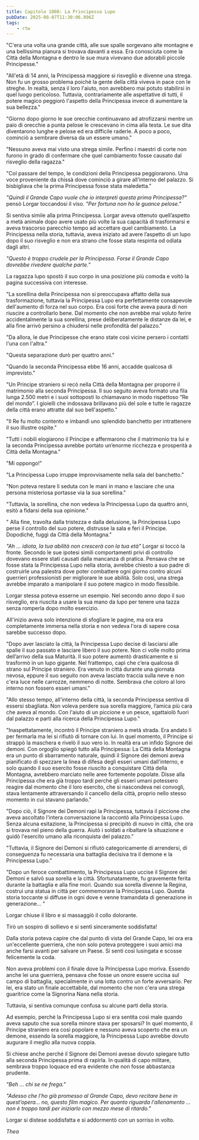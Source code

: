 ```yaml
---
title: Capitolo 1008: La Principessa Lupo
pubDate: 2025-08-07T11:30:06.896Z
tags:
    - rtw
---
```



"C'era una volta una grande città, alle sue spalle sorgevano alte montagne e una bellissima pianura si trovava davanti a essa. Era conosciuta come la Città della Montagna e dentro le sue mura vivevano due adorabili piccole Principesse."


"All'età di 14 anni, la Principessa maggiore si risvegliò e divenne una strega. Non fu un grosso problema poiché la gente della città viveva in pace con le streghe. In realtà, senza il loro l'aiuto, non avrebbero mai potuto stabilirsi in quel luogo pericoloso. Tuttavia, contrariamente alle aspettative di tutti, il potere magico peggiorò l'aspetto della Principessa invece di aumentare la sua bellezza."


"Giorno dopo giorno le sue orecchie continuavano ad atrofizzarsi mentre un paio di orecchie a punta pelose le crescevano in cima alla testa. Le sue dita diventarono lunghe e pelose ed era difficile raderle. A poco a poco, cominciò a sembrare diversa da un essere umano."


"Nessuno aveva mai visto una strega simile. Perfino i maestri di corte non furono in grado di confermare che quel cambiamento fosse causato dal risveglio della ragazza."


"Col passare del tempo, le condizioni della Principessa peggiorarono. Una voce proveniente da chissà dove cominciò a girare all’interno del palazzo. Si bisbigliava che la prima Principessa fosse stata maledetta."


<em>"Quindi il Grande Capo vuole che io interpreti questa prima Principessa?"</em> pensò Lorgar toccandosi il viso. <em>"Per fortuna non ho le guance pelose."</em>


Si sentiva simile alla prima Principessa. Lorgar aveva ottenuto quell’aspetto a metà animale dopo avere usato più volte la sua capacità di trasformarsi e aveva trascorso parecchio tempo ad accettare quel cambiamento. La Principessa nella storia, tuttavia, aveva iniziato ad avere l’aspetto di un lupo dopo il suo risveglio e non era strano che fosse stata respinta od odiata dagli altri.


<em>"Questo è troppo crudele per la Principessa. Forse il Grande Capo dovrebbe rivedere qualche parte.”</em>


La ragazza lupo spostò il suo corpo in una posizione più comoda e voltò la pagina successiva con interesse.


"La sorellina della Principessa non si preoccupava affatto della sua trasformazione, tuttavia la Principessa Lupo era perfettamente consapevole dell'aumento di forza nel suo corpo. Era così forte che aveva paura di non riuscire a controllarlo bene. Dal momento che non avrebbe mai voluto ferire accidentalmente la sua sorellina, prese deliberatamente le distanze da lei, e alla fine arrivò persino a chiudersi nelle profondità del palazzo."


"Da allora, le due Principesse che erano state così vicine persero i contatti l'una con l'altra."


"Questa separazione durò per quattro anni."


"Quando la seconda Principessa ebbe 16 anni, accadde qualcosa di imprevisto."


"Un Principe straniero si recò nella Città della Montagna per proporre il matrimonio alla seconda Principessa. Il suo seguito aveva formato una fila lunga 2.500 metri e i suoi sottoposti lo chiamavano in modo rispettoso “Re del mondo”. I gioielli che indossava brillavano più del sole e tutte le ragazze della città erano attratte dal suo bell'aspetto."


"Il Re fu molto contento e imbandì uno splendido banchetto per intrattenere il suo illustre ospite."


"Tutti i nobili elogiarono il Principe e affermarono che il matrimonio tra lui e la seconda Principessa avrebbe portato un’enorme ricchezza e prosperità a Città della Montagna."


"Mi oppongo!"


"La Principessa Lupo irruppe improvvisamente nella sala del banchetto."


"Non poteva restare lì seduta con le mani in mano e lasciare che una persona misteriosa portasse via la sua sorellina."


"Tuttavia, la sorellina, che non vedeva la Principessa Lupo da quattro anni, esitò a fidarsi della sua opinione."


" Alla fine, travolta dalla tristezza e dalla delusione, la Principessa Lupo perse il controllo del suo potere, distrusse la sala e ferì il Principe. Dopodiché, fuggì da Città della Montagna."


<em>"Ah ... idiota, la tua abilità non crescerà con la tua età"</em> Lorgar si toccò la fronte. Secondo le sue ipotesi simili comportamenti privi di controllo dovevano essere stati causati dalla mancanza di pratica. Pensava che se fosse stata la Principessa Lupo nella storia, avrebbe chiesto a suo padre di costruirle una palestra dove poter combattere ogni giorno contro alcuni guerrieri professionisti per migliorare le sue abilità. Solo così, una strega avrebbe imparato a manipolare il suo potere magico in modo flessibile.


Lorgar stessa poteva esserne un esempio. Nel secondo anno dopo il suo risveglio, era riuscita a usare la sua mano da lupo per tenere una tazza senza romperla dopo molto esercizio.


All'inizio aveva solo intenzione di sfogliare le pagine, ma ora era completamente immersa nella storia e non vedeva l'ora di sapere cosa sarebbe successo dopo.


"Dopo aver lasciato la città, la Principessa Lupo decise di lasciarsi alle spalle il suo passato e lasciare libero il suo potere. Non ci volle molto prima dell’arrivo della sua Maturità. Il suo potere aumentò drasticamente e si trasformò in un lupo gigante. Nel frattempo, capì che c’era qualcosa di strano sul Principe straniero. Era venuto in città durante una giornata nevosa, eppure il suo seguito non aveva lasciato traccia sulla neve e non c'era luce nelle carrozze, nemmeno di notte. Sembrava che coloro al loro interno non fossero esseri umani."


"Allo stesso tempo, all'interno della città, la seconda Principessa sentiva di essersi sbagliata. Non voleva perdere sua sorella maggiore, l’amica più cara che aveva al mondo. Con l'aiuto di un piccione e un pesce, sgattaiolò fuori dal palazzo e partì alla ricerca della Principessa Lupo."


"Inaspettatamente, incontrò il Principe straniero a metà strada. Era andato lì per fermarla ma lei si rifiutò di tornare con lui. In quel momento, il Principe si strappò la maschera e rivelò il suo vero io. In realtà era un infido Signore dei demoni. Con orgoglio spiegò tutto alla Principessa: La Città della Montagna era un punto di sbarramento naturale, quindi il Signore dei demoni aveva pianificato di spezzare la linea di difesa degli esseri umani dall'interno, e solo quando il suo esercito fosse riuscito a conquistare Città della Montagna, avrebbero marciato nelle aree fortemente popolate. Disse alla Principessa che era già troppo tardi perché gli esseri umani potessero reagire dal momento che il loro esercito, che si nascondeva nei convogli, stava lentamente attraversando il cancello della città, proprio nello stesso momento in cui stavano parlando."


"Dopo ciò, il Signore dei Demoni rapì la Principessa, tuttavia il piccione che aveva ascoltato l'intera conversazione la raccontò alla Principessa Lupo. Senza alcuna esitazione, la Principessa si precipitò di nuovo in città, che ora si trovava nel pieno della guerra. Aiutò i soldati a ribaltare la situazione e guidò l'esercito umano alla riconquista del palazzo."


"Tuttavia, il Signore dei Demoni si rifiutò categoricamente di arrendersi, di conseguenza fu necessaria una battaglia decisiva tra il demone e la Principessa Lupo."


"Dopo un feroce combattimento, la Principessa Lupo uccise il Signore dei Demoni e salvò sua sorella e la città. Sfortunatamente, fu gravemente ferita durante la battaglia e alla fine morì. Quando sua sorella divenne la Regina, costruì una statua in città per commemorare la Principessa Lupo. Questa storia toccante si diffuse in ogni dove e venne tramandata di generazione in generazione... "


Lorgar chiuse il libro e si massaggiò il collo dolorante.


Tirò un sospiro di sollievo e si sentì sinceramente soddisfatta!


Dalla storia poteva capire che dal punto di vista del Grande Capo, lei ora era un'eccellente guerriera, che non solo poteva proteggere i suoi amici ma anche farsi avanti per salvare un Paese. Si sentì così lusingata e scosse felicemente la coda.


Non aveva problemi con il finale dove la Principessa Lupo moriva. Essendo anche lei una guerriera, pensava che fosse un onore essere uccisa sul campo di battaglia, specialmente in una lotta contro un forte avversario. Per lei, era stato un finale accettabile, dal momento che non c'era una strega guaritrice come la Signorina Nana nella storia.


Tuttavia, si sentiva comunque confusa su alcune parti della storia.


Ad esempio, perché la Principessa Lupo si era sentita così male quando aveva saputo che sua sorella minore stava per sposarsi? In quel momento, il Principe straniero era così popolare e nessuno aveva scoperto che era un demone, essendo la sorella maggiore, la Principessa Lupo avrebbe dovuto augurare il meglio alla nuova coppia.


Si chiese anche perché il Signore dei Demoni avesse dovuto spiegare tutto alla seconda Principessa prima di rapirla. In qualità di capo militare, sembrava troppo loquace ed era evidente che non fosse abbastanza prudente.


<em>"Beh ... chi se ne frega."</em>


<em>"Adesso che l’ho già promesso al Grande Capo, devo recitare bene in quest’opera…  no, questo film magico. Per quanto riguarda l'allenamento ... non è troppo tardi per iniziarlo con mezzo mese di ritardo."</em>


Lorgar si distese soddisfatta e si addormentò con un sorriso in volto.


<em>Thea </em>
                                


                                



